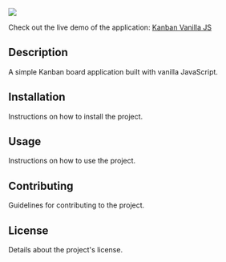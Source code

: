 <a href="https://codeclimate.com/github/demeena/kanban-vanila-js/maintainability"><img src="https://api.codeclimate.com/v1/badges/5bde22e2acd7560c55f6/maintainability" /></a>

Check out the live demo of the application: [Kanban Vanilla JS](https://demeena.github.io/kanban-vanila-js/)

## Description

A simple Kanban board application built with vanilla JavaScript.

## Installation

Instructions on how to install the project.

## Usage

Instructions on how to use the project.

## Contributing

Guidelines for contributing to the project.

## License

Details about the project's license.
